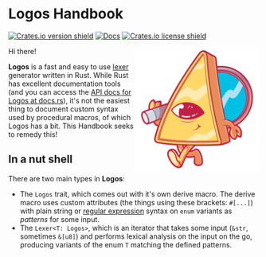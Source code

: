 # Logos Handbook

[![Crates.io version shield](https://img.shields.io/crates/v/logos.svg)](https://crates.io/crates/logos)
[![Docs](https://docs.rs/logos/badge.svg)](https://docs.rs/logos)
[![Crates.io license shield](https://img.shields.io/crates/l/logos.svg)](https://crates.io/crates/logos)

<img src="https://raw.githubusercontent.com/maciejhirsz/logos/master/logos.svg?sanitize=true" alt="Logos logo" width="250" align="right">

Hi there!

**Logos** is a fast and easy to use [lexer](https://en.wikipedia.org/wiki/Lexical_analysis)
generator written in Rust. While Rust has excellent documentation tools (and you can access
the [API docs for Logos at docs.rs](https://docs.rs/logos/)), it's not the easiest thing to
document custom syntax used by procedural macros, of which Logos has a bit. This Handbook
seeks to remedy this!

## In a nut shell

There are two main types in **Logos**:

+ The `Logos` trait, which comes out with it's own derive macro. The derive
  macro uses custom attributes (the things using these brackets: `#[...]`)
  with plain string or [regular expression](https://en.wikipedia.org/wiki/Regular_expression)
  syntax on `enum` variants as _patterns_ for some input.
+ The `Lexer<T: Logos>`, which is an iterator that takes some input (`&str`,
  sometimes `&[u8]`) and performs lexical analysis on the input on the go,
  producing variants of the enum `T` matching the defined patterns.
